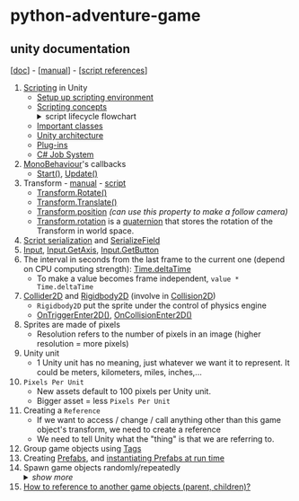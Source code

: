 # python-adventure-game

## unity documentation

[[doc](https://docs.unity.com/)] - [[manual](https://docs.unity3d.com/Manual/index.html)] - [[script references](https://docs.unity3d.com/ScriptReference/index.html)]

1. [Scripting](https://docs.unity3d.com/Manual/ScriptingSection.html) in Unity
   - [Setup up scripting environment](https://docs.unity3d.com/Manual/ScriptingSettingUp.html)
   - [Scripting concepts](https://docs.unity3d.com/Manual/ScriptingConcepts.html)<details><summary>script lifecycle flowchart</summary>![monobehaviour flowchart](https://docs.unity3d.com/uploads/Main/monobehaviour_flowchart.svg)</details>
   - [Important classes](https://docs.unity3d.com/Manual/ScriptingImportantClasses.html)
   - [Unity architecture](https://docs.unity3d.com/Manual/unity-architecture.html)
   - [Plug-ins](https://docs.unity3d.com/Manual/Plugins.html)
   - [C# Job System](https://docs.unity3d.com/Manual/JobSystem.html)
2. [MonoBehaviour](https://docs.unity3d.com/ScriptReference/MonoBehaviour.html)'s callbacks
   - [Start()](https://docs.unity3d.com/ScriptReference/MonoBehaviour.Start.html), [Update()](https://docs.unity3d.com/ScriptReference/MonoBehaviour.Update.html)
3. Transform - [manual](https://docs.unity3d.com/Manual/class-Transform.html) - [script](https://docs.unity3d.com/ScriptReference/Transform.html)
   - [Transform.Rotate()](https://docs.unity3d.com/ScriptReference/Transform.Rotate.html)
   - [Transform.Translate()](https://docs.unity3d.com/ScriptReference/Transform.Translate.html)
   - [Transform.position](https://docs.unity3d.com/ScriptReference/Transform-position.html) _(can use this property to make a follow camera)_
   - [Transform.rotation](https://docs.unity3d.com/ScriptReference/Transform-rotation.html) is a [quaternion](https://docs.unity3d.com/ScriptReference/Quaternion.html) that stores the rotation of the Transform in world space.
4. [Script serialization](https://docs.unity3d.com/Manual/script-Serialization.html) and [SerializeField](https://docs.unity3d.com/ScriptReference/SerializeField.html)
5. [Input](https://docs.unity3d.com/ScriptReference/Input.html), [Input.GetAxis](https://docs.unity3d.com/ScriptReference/Input.GetAxis.html), [Input.GetButton](https://docs.unity3d.com/ScriptReference/Input.GetButton.html)
6. The interval in seconds from the last frame to the current one (depend on CPU computing strength): [Time.deltaTime](https://docs.unity3d.com/ScriptReference/Time-deltaTime.html)
   - To make a value becomes frame independent, `value * Time.deltaTime`
7. [Collider2D](https://docs.unity3d.com/ScriptReference/Collider2D.html) and [Rigidbody2D](https://docs.unity3d.com/ScriptReference/Rigidbody2D.html) (involve in [Collision2D](https://docs.unity3d.com/ScriptReference/Collision2D.html))
   - `Rigidbody2D` put the sprite under the control of physics engine
   - [OnTriggerEnter2D()](https://docs.unity3d.com/ScriptReference/MonoBehaviour.OnTriggerEnter2D.html), [OnCollisionEnter2D()](https://docs.unity3d.com/ScriptReference/MonoBehaviour.OnCollisionEnter2D.html)
8. Sprites are made of pixels
   - Resolution refers to the number of pixels in an image (higher resolution = more pixels)
9. Unity unit
   - 1 Unity unit has no meaning, just whatever we want it to represent. It could be meters, kilometers, miles, inches,...
10. `Pixels Per Unit`
    - New assets default to 100 pixels per Unity unit.
    - Bigger asset = less `Pixels Per Unit`
11. Creating a `Reference`
    - If we want to access / change / call anything other than this game object's transform, we need to create a reference
    - We need to tell Unity what the "thing" is that we are referring to.
12. Group game objects using [Tags](https://docs.unity3d.com/Manual/Tags.html)
13. Creating [Prefabs](https://docs.unity3d.com/Manual/CreatingPrefabs.html), and [instantiating Prefabs at run time](https://docs.unity3d.com/Manual/InstantiatingPrefabs.html)
14. Spawn game objects randomly/repeatedly <details><summary>_show more_</summary> - [how to spawn an object](https://gamedevbeginner.com/how-to-spawn-an-object-in-unity-using-instantiate/) - [how to spawn anything](https://www.youtube.com/watch?v=gsU7mZv3TtI)</details>
15. [How to reference to another game objects (parent, children)?](https://stackoverflow.com/questions/22377372/unity-how-to-reference-an-object-from-a-different-one)
